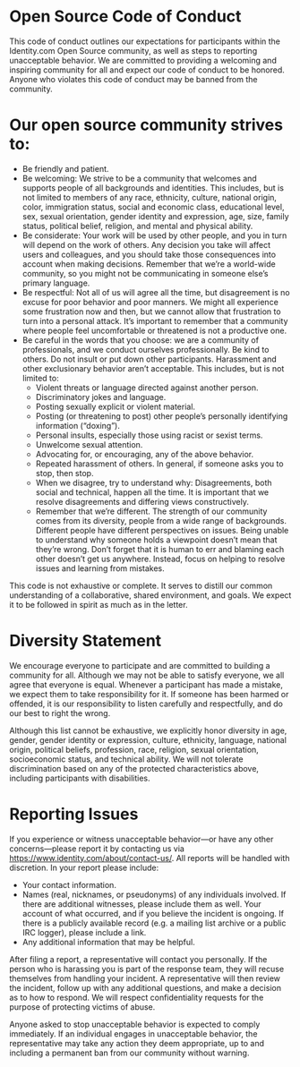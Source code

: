 # Open Source Code of Conduct
This code of conduct outlines our expectations for participants within the Identity.com Open Source community, as well as steps to reporting unacceptable behavior. We are committed to providing a welcoming and inspiring community for all and expect our code of conduct to be honored. Anyone who violates this code of conduct may be banned from the community.


# Our open source community strives to:


* Be friendly and patient.
* Be welcoming: We strive to be a community that welcomes and supports people of all backgrounds and identities. This includes, but is not limited to members of any race, ethnicity, culture, national origin, color, immigration status, social and economic class, educational level, sex, sexual orientation, gender identity and expression, age, size, family status, political belief, religion, and mental and physical ability.
* Be considerate: Your work will be used by other people, and you in turn will depend on the work of others. Any decision you take will affect users and colleagues, and you should take those consequences into account when making decisions. Remember that we’re a world-wide community, so you might not be communicating in someone else’s primary language.
* Be respectful: Not all of us will agree all the time, but disagreement is no excuse for poor behavior and poor manners. We might all experience some frustration now and then, but we cannot allow that frustration to turn into a personal attack. It’s important to remember that a community where people feel uncomfortable or threatened is not a productive one.
* Be careful in the words that you choose: we are a community of professionals, and we conduct ourselves professionally. Be kind to others. Do not insult or put down other participants. Harassment and other exclusionary behavior aren’t acceptable. This includes, but is not limited to:
   * Violent threats or language directed against another person.
   * Discriminatory jokes and language.
   * Posting sexually explicit or violent material.
   * Posting (or threatening to post) other people’s personally identifying information (“doxing”).
   * Personal insults, especially those using racist or sexist terms.
   * Unwelcome sexual attention.
   * Advocating for, or encouraging, any of the above behavior.
   * Repeated harassment of others. In general, if someone asks you to stop, then stop.
   * When we disagree, try to understand why: Disagreements, both social and technical, happen all the time. It is important that we resolve disagreements and differing views constructively.
   * Remember that we’re different. The strength of our community comes from its diversity, people from a wide range of backgrounds. Different people have different perspectives on issues. Being unable to understand why someone holds a viewpoint doesn’t mean that they’re wrong. Don’t forget that it is human to err and blaming each other doesn’t get us anywhere. Instead, focus on helping to resolve issues and learning from mistakes.


This code is not exhaustive or complete. It serves to distill our common understanding of a collaborative, shared environment, and goals. We expect it to be followed in spirit as much as in the letter.


# Diversity Statement
We encourage everyone to participate and are committed to building a community for all. Although we may not be able to satisfy everyone, we all agree that everyone is equal. Whenever a participant has made a mistake, we expect them to take responsibility for it. If someone has been harmed or offended, it is our responsibility to listen carefully and respectfully, and do our best to right the wrong.


Although this list cannot be exhaustive, we explicitly honor diversity in age, gender, gender identity or expression, culture, ethnicity, language, national origin, political beliefs, profession, race, religion, sexual orientation, socioeconomic status, and technical ability. We will not tolerate discrimination based on any of the protected characteristics above, including participants with disabilities.


# Reporting Issues
If you experience or witness unacceptable behavior—or have any other concerns—please report it by contacting us via https://www.identity.com/about/contact-us/. All reports will be handled with discretion. In your report please include:

* Your contact information.
* Names (real, nicknames, or pseudonyms) of any individuals involved. If there are additional witnesses, please include them as well. Your account of what occurred, and if you believe the incident is ongoing. If there is a publicly available record (e.g. a mailing list archive or a public IRC logger), please include a link.
* Any additional information that may be helpful.


After filing a report, a representative will contact you personally. If the person who is harassing you is part of the response team, they will recuse themselves from handling your incident. A representative will then review the incident, follow up with any additional questions, and make a decision as to how to respond. We will respect confidentiality requests for the purpose of protecting victims of abuse.


Anyone asked to stop unacceptable behavior is expected to comply immediately. If an individual engages in unacceptable behavior, the representative may take any action they deem appropriate, up to and including a permanent ban from our community without warning.